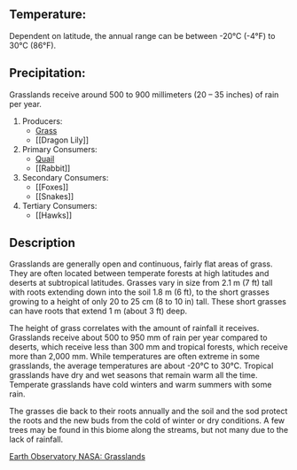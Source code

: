 ## Temperature:
Dependent on latitude, the annual range can be between -20°C (-4°F) to 30°C (86°F).

## Precipitation:
Grasslands receive around 500 to 900 millimeters (20 – 35 inches) of rain per year.

1. Producers:
	- [Grass](Grass.md)
	- [[Dragon Lily]]
2. Primary Consumers:
	- [Quail](./Quail)
	- [[Rabbit]]
3. Secondary Consumers:
	- [[Foxes]]
	- [[Snakes]]
4. Tertiary Consumers:
	- [[Hawks]]

## Description
Grasslands are generally open and continuous, fairly flat areas of grass. They are often located between temperate forests at high latitudes and deserts at subtropical latitudes. Grasses vary in size from 2.1 m (7 ft) tall with roots extending down into the soil 1.8 m (6 ft), to the short grasses growing to a height of only 20 to 25 cm (8 to 10 in) tall. These short grasses can have roots that extend 1 m (about 3 ft) deep.

The height of grass correlates with the amount of rainfall it receives. Grasslands receive about 500 to 950 mm of rain per year compared to deserts, which receive less than 300 mm and tropical forests, which receive more than 2,000 mm. While temperatures are often extreme in some grasslands, the average temperatures are about -20°C to 30°C. Tropical grasslands have dry and wet seasons that remain warm all the time. Temperate grasslands have cold winters and warm summers with some rain.

The grasses die back to their roots annually and the soil and the sod protect the roots and the new buds from the cold of winter or dry conditions. A few trees may be found in this biome along the streams, but not many due to the lack of rainfall.

[Earth Observatory NASA: Grasslands](https://earthobservatory.nasa.gov/biome/biograssland.php#:~:text=Temperate%20grasslands%20have%20cold%20winters,to%20the%20lack%20of%20rainfall.)